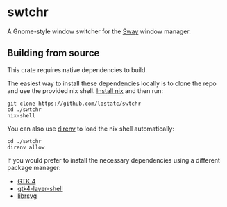 # swtchr

A Gnome-style window switcher for the [Sway](https://swaywm.org/) window
manager.

## Building from source

This crate requires native dependencies to build.

The easiest way to install these dependencies locally is to clone the repo and
use the provided nix shell. [Install nix](https://nixos.org/download) and then
run:

```shell
git clone https://github.com/lostatc/swtchr
cd ./swtchr
nix-shell
```

You can also use [direnv](https://direnv.net) to load the nix shell
automatically:

```shell
cd ./swtchr
direnv allow
```

If you would prefer to install the necessary dependencies using a different
package manager:

- [GTK 4](https://gtk-rs.org/gtk4-rs/stable/latest/book/installation_linux.html)
- [gtk4-layer-shell](https://github.com/wmww/gtk4-layer-shell?tab=readme-ov-file#distro-packages)
- [librsvg](https://gitlab.gnome.org/GNOME/librsvg)
